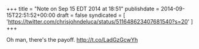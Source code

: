 +++
title = "Note on Sep 15 EDT 2014 at 18:51"
publishdate = 2014-09-15T22:51:52+00:00
draft = false
syndicated = [ 'https://twitter.com/chrisjohndeluca/status/511648623407681540?s=20' ]
+++

Oh man, there's the payoff.  http://t.co/LadGzGcwYh
